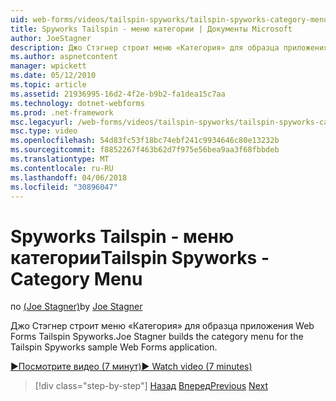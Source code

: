 ```yaml
---
uid: web-forms/videos/tailspin-spyworks/tailspin-spyworks-category-menu
title: Spyworks Tailspin - меню категории | Документы Microsoft
author: JoeStagner
description: Джо Стэгнер строит меню «Категория» для образца приложения Web Forms Tailspin Spyworks.
ms.author: aspnetcontent
manager: wpickett
ms.date: 05/12/2010
ms.topic: article
ms.assetid: 21936995-16d2-4f2e-b9b2-fa1dea15c7aa
ms.technology: dotnet-webforms
ms.prod: .net-framework
msc.legacyurl: /web-forms/videos/tailspin-spyworks/tailspin-spyworks-category-menu
msc.type: video
ms.openlocfilehash: 54d83fc53f18bc74ebf241c9934646c80e13232b
ms.sourcegitcommit: f8852267f463b62d7f975e56bea9aa3f68fbbdeb
ms.translationtype: MT
ms.contentlocale: ru-RU
ms.lasthandoff: 04/06/2018
ms.locfileid: "30896047"
---
```

<a name="tailspin-spyworks---category-menu"></a><span data-ttu-id="d8d86-103">Spyworks Tailspin - меню категории</span><span class="sxs-lookup"><span data-stu-id="d8d86-103">Tailspin Spyworks - Category Menu</span></span>
====================
<span data-ttu-id="d8d86-104">по [(Joe Stagner)](https://github.com/JoeStagner)</span><span class="sxs-lookup"><span data-stu-id="d8d86-104">by [Joe Stagner](https://github.com/JoeStagner)</span></span>

<span data-ttu-id="d8d86-105">Джо Стэгнер строит меню «Категория» для образца приложения Web Forms Tailspin Spyworks.</span><span class="sxs-lookup"><span data-stu-id="d8d86-105">Joe Stagner builds the category menu for the Tailspin Spyworks sample Web Forms application.</span></span>

[<span data-ttu-id="d8d86-106">&#9654;Посмотрите видео (7 минут)</span><span class="sxs-lookup"><span data-stu-id="d8d86-106">&#9654; Watch video (7 minutes)</span></span>](https://channel9.msdn.com/Blogs/ASP-NET-Site-Videos/tailspin-spyworks-category-menu)

> [!div class="step-by-step"]
> <span data-ttu-id="d8d86-107">[Назад](tailspin-spyworks-directory-organization.md)
> [Вперед](tailspin-spyworks-display-the-product-list.md)</span><span class="sxs-lookup"><span data-stu-id="d8d86-107">[Previous](tailspin-spyworks-directory-organization.md)
[Next](tailspin-spyworks-display-the-product-list.md)</span></span>
